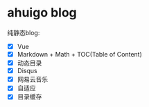 # ahuigo blog
纯静态blog:

- [x] Vue
- [x] Markdown + Math + TOC(Table of Content)
- [x] 动态目录
- [x] Disqus
- [x] 网易云音乐
- [x] 自适应
- [x] 目录缓存
